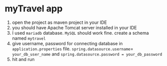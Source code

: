 # myTravel app

1. open the project as maven project in your IDE
2. you should have Apache Tomcat server installed in your IDE
3. I used `mariadb` database. `MySQL` should work fine. create a schema named `mytravel`
4. give username, password for connecting database in `application.properties` file. `spring.datasource.username`= `your_db_user_name` 
and `spring.datasource.password = your_db_password`
4. hit and run
